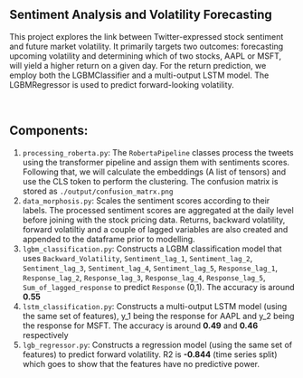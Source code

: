 ## Sentiment Analysis and Volatility Forecasting

This project explores the link between Twitter-expressed stock sentiment and future market volatility. It primarily targets two outcomes: forecasting upcoming volatility and determining which of two stocks, AAPL or MSFT, will yield a higher return on a given day. For the return prediction, we employ both the LGBMClassifier and a multi-output LSTM model. The LGBMRegressor is used to predict forward-looking volatility.

<br/>

## Components:
1. `processing_roberta.py`: The `RobertaPipeline` classes process the tweets using the transformer pipeline and assign them with sentiments scores. Following that, we will calculate the embeddings (A list of tensors) and use the CLS token to perform the clustering. The confusion matrix is stored as `./output/confusion_matrx.png`
2. `data_morphosis.py`: Scales the sentiment scores according to their labels. The processed sentiment scores are aggregated at the daily level before joining with the stock pricing data. Returns, backward volatility, forward volatiltiy and a couple of lagged variables are also created and appended to the dataframe prior to modelling.
3. `lgbm_classification.py`: Constructs a LGBM classification model that uses `Backward_Volatility`, `Sentiment_lag_1`, `Sentiment_lag_2`, `Sentiment_lag_3`, `Sentiment_lag_4`, `Sentiment_lag_5`, `Response_lag_1`, `Response_lag_2`, `Response_lag_3`, `Response_lag_4`, `Response_lag_5`, `Sum_of_lagged_response` to predict `Response` (0,1). The accuracy is around **0.55**
4. `lstm_classification.py`: Constructs a multi-output LSTM model (using the same set of features), y_1 being the response for AAPL and y_2 being the response for MSFT. The accuracy is around **0.49** and **0.46** respectively
5. `lgb_regressor.py`: Constructs a regression model (using the same set of features) to predict forward volatility. R2 is  **-0.844** (time series split) which goes to show that the features have no predictive power.